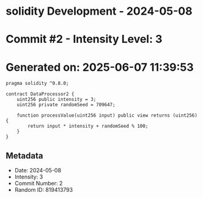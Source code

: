 ﻿# solidity Development - 2024-05-08
# Commit #2 - Intensity Level: 3
# Generated on: 2025-06-07 11:39:53
```solidity
pragma solidity ^0.8.0;

contract DataProcessor2 {
    uint256 public intensity = 3;
    uint256 private randomSeed = 709647;

    function processValue(uint256 input) public view returns (uint256) {
        return input * intensity + randomSeed % 100;
    }
}
```
## Metadata
- Date: 2024-05-08
- Intensity: 3
- Commit Number: 2
- Random ID: 819413793
